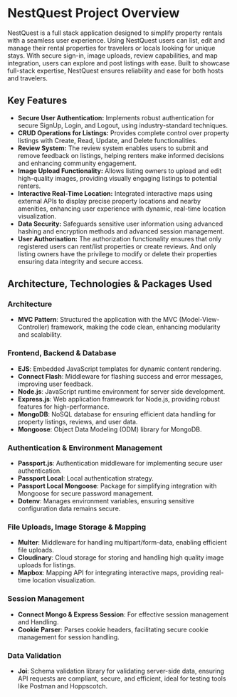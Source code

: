 # NestQuest Project Overview

NestQuest is a full stack application designed to simplify property rentals with a seamless user experience. Using NestQuest users can list, edit and manage their rental properties for travelers or locals looking for unique stays. With secure sign-in, image uploads, review capabilities, and map integration, users can explore and post listings with ease. Built to showcase full-stack expertise, NestQuest ensures reliability and ease for both hosts and travelers.

## Key Features

- **Secure User Authentication:** Implements robust authentication for secure SignUp, Login, and Logout, using industry-standard techniques.
- **CRUD Operations for Listings:** Provides complete control over property listings with Create, Read, Update, and Delete functionalities.
- **Review System:** The review system enables users to submit and remove feedback on listings, helping renters make informed decisions and enhancing community engagement.
- **Image Upload Functionality:** Allows listing owners to upload and edit high-quality images, providing visually engaging listings to potential renters.
- **Interactive Real-Time Location:** Integrated interactive maps using external APIs to display precise property locations and nearby amenities, enhancing user experience with dynamic, real-time location visualization.
- **Data Security:** Safeguards sensitive user information using advanced hashing and encryption methods and advanced session management.
- **User Authorisation:** The authorization functionality ensures that only registered users can rent/list properties or create reviews. And only listing owners have the privilege to modify or delete their properties ensuring data integrity and secure access.

## Architecture, Technologies & Packages Used

### Architecture

- **MVC Pattern**: Structured the application with the MVC (Model-View-Controller) framework, making the code clean, enhancing modularity and scalability.

### Frontend, Backend & Database
- **EJS**: Embedded JavaScript templates for dynamic content rendering.
- **Connect Flash**: Middleware for flashing success and error messages, improving user feedback.
- **Node.js**: JavaScript runtime environment for server side development.
- **Express.js**: Web application framework for Node.js, providing robust features for high-performance.
- **MongoDB**: NoSQL database for ensuring efficient data handling for property listings, reviews, and user data.
- **Mongoose**: Object Data Modeling (ODM) library for MongoDB.

### Authentication & Environment Management

- **Passport.js**: Authentication middleware for implementing secure user authentication.
- **Passport Local**: Local authentication strategy.
- **Passport Local Mongoose**: Package for simplifying integration with Mongoose for secure password management.
- **Dotenv**: Manages environment variables, ensuring sensitive configuration data remains secure.

### File Uploads, Image Storage & Mapping

- **Multer**: Middleware for handling multipart/form-data, enabling efficient file uploads.
- **Cloudinary**: Cloud storage for storing and handling high quality image uploads for listings.
- **Mapbox**: Mapping API for integrating interactive maps, providing real-time location visualization.

### Session Management

- **Connect Mongo & Express Session**: For effective session management and Handling.
- **Cookie Parser**: Parses cookie headers, facilitating secure cookie management for session handling.

### Data Validation

- **Joi**: Schema validation library for validating server-side data, ensuring API requests are compliant, secure, and efficient, ideal for testing tools like Postman and Hoppscotch.
